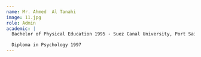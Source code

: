 ```yaml
---
name: Mr. Ahmed  Al Tanahi
image: 11.jpg
role: Admin
academic: |
  Bachelor of Physical Education 1995 - Suez Canal University, Port Said 1995

  Diploma in Psychology 1997
---
```


